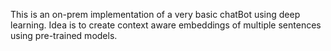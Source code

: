 This is an on-prem implementation of a very basic chatBot using deep learning.
Idea is to create context aware embeddings of multiple sentences using pre-trained models.
